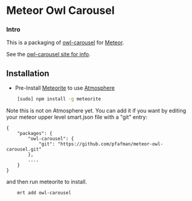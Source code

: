 Meteor Owl Carousel
===================

### Intro
This is a packaging of [owl-carousel](https://github.com/OwlFonk/OwlCarousel) for [Meteor](http://http://www.meteor.com).  

See the [owl-carousel site for info](http://owlgraphic.com/owlcarousel/).

## Installation

* Pre-Install [Meteorite](https://github.com/oortcloud/meteorite) to use [Atmosphere](https://atmosphere.meteor.com)

```sh
	[sudo] npm install -g meteorite
```

Note this is not on Atmosphere yet.  You can add it if you want by editing your meteor upper level smart.json file with a "git" entry:

```
{
	"packages": {
    	"owl-carousel": {
        	"git": "https://github.com/pfafman/meteor-owl-carousel.git"
    	},
    	....
   	}
}
```
and then run meteorite to install.

```
	mrt add owl-carousel
```

